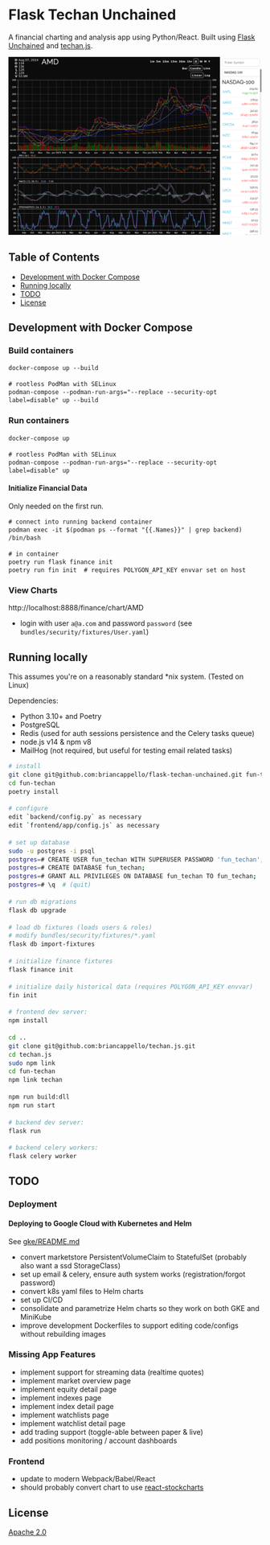 # Flask Techan Unchained

A financial charting and analysis app using Python/React. Built using [Flask Unchained](https://github.com/briancappello/flask-unchained) and [techan.js](http://techanjs.org/).

![Screenshot](chart-screenshot.png)

## Table of Contents

* [Development with Docker Compose](https://github.com/briancappello/flask-techan-unchained#development-with-docker-compose)
* [Running locally](https://github.com/briancappello/flask-techan-unchained#running-locally)
* [TODO](https://github.com/briancappello/flask-techan-unchained#todo)
* [License](https://github.com/briancappello/flask-techan-unchained#license)

## Development with Docker Compose

### Build containers

```shell
docker-compose up --build

# rootless PodMan with SELinux
podman-compose --podman-run-args="--replace --security-opt label=disable" up --build
```

### Run containers

```shell
docker-compose up

# rootless PodMan with SELinux
podman-compose --podman-run-args="--replace --security-opt label=disable" up
```

#### Initialize Financial Data

Only needed on the first run.

```shell
# connect into running backend container
podman exec -it $(podman ps --format "{{.Names}}" | grep backend) /bin/bash

# in container
poetry run flask finance init
poetry run fin init  # requires POLYGON_API_KEY envvar set on host
```

### View Charts

http://localhost:8888/finance/chart/AMD

* login with user `a@a.com` and password `password` (see `bundles/security/fixtures/User.yaml`)


## Running locally

This assumes you're on a reasonably standard \*nix system. (Tested on Linux)

Dependencies:

- Python 3.10+ and Poetry
- PostgreSQL
- Redis (used for auth sessions persistence and the Celery tasks queue)
- node.js v14 & npm v8
- MailHog (not required, but useful for testing email related tasks)

```bash
# install
git clone git@github.com:briancappello/flask-techan-unchained.git fun-techan
cd fun-techan
poetry install

# configure
edit `backend/config.py` as necessary
edit `frontend/app/config.js` as necessary

# set up database
sudo -u postgres -i psql
postgres=# CREATE USER fun_techan WITH SUPERUSER PASSWORD 'fun_techan';
postgres=# CREATE DATABASE fun_techan;
postgres=# GRANT ALL PRIVILEGES ON DATABASE fun_techan TO fun_techan;
postgres=# \q  # (quit)

# run db migrations
flask db upgrade

# load db fixtures (loads users & roles)
# modify bundles/security/fixtures/*.yaml
flask db import-fixtures

# initialize finance fixtures
flask finance init

# initialize daily historical data (requires POLYGON_API_KEY envvar)
fin init

# frontend dev server:
npm install

cd ..
git clone git@github.com:briancappello/techan.js.git
cd techan.js
sudo npm link
cd fun-techan
npm link techan

npm run build:dll
npm run start

# backend dev server:
flask run

# backend celery workers:
flask celery worker
```

## TODO

### Deployment

#### Deploying to Google Cloud with Kubernetes and Helm

See [gke/README.md](https://github.com/briancappello/flask-techan-unchained/blob/master/gke/README.md)

- convert marketstore PersistentVolumeClaim to StatefulSet (probably also want a ssd StorageClass)
- set up email & celery, ensure auth system works (registration/forgot password)
- convert k8s yaml files to Helm charts
- set up CI/CD
- consolidate and parametrize Helm charts so they work on both GKE and MiniKube
- improve development Dockerfiles to support editing code/configs without rebuilding images

### Missing App Features

- implement support for streaming data (realtime quotes)
- implement market overview page
- implement equity detail page
- implement indexes page
- implement index detail page
- implement watchlists page
- implement watchlist detail page
- add trading support (toggle-able between paper & live)
- add positions monitoring / account dashboards

### Frontend

- update to modern Webpack/Babel/React
- should probably convert chart to use [react-stockcharts](https://github.com/rrag/react-stockcharts)

## License

[Apache 2.0](https://github.com/briancappello/flask-techan-unchained/blob/master/LICENSE)
